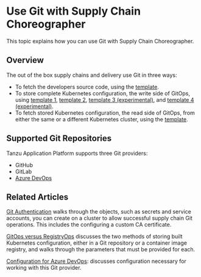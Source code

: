 # Use Git with Supply Chain Choreographer

This topic explains how you can use Git with Supply Chain Choreographer.

## <a id="overview"></a> Overview

The out of the box supply chains and delivery use Git in three ways:

- To fetch the developers source code, using the [template](ootb-template-reference.hbs.md#source-template).
- To store complete Kubernetes configuration, the write side of GitOps, using 
  [template 1](ootb-template-reference.hbs.md#config-writer), [template 2](ootb-template-reference.hbs.md#config-writer-and-pull-requester-template), [template 3 (experimental)](ootb-template-reference.hbs.md#package-config-writer-template-experimental), and [template 4 (experimental)](ootb-template-reference.hbs.md#package-config-writer-and-pull-requester-template-experimental).
- To fetch stored Kubernetes configuration, the read side of GitOps,
  from either the same or a different Kubernetes cluster, using the
  [template](ootb-template-reference.hbs.md#delivery-source-template).

## Supported Git Repositories

Tanzu Application Platform supports three Git providers:

- GitHub
- GitLab
- [Azure DevOps](azure.hbs.md)

## Related Articles

[Git Authentication](git-auth.hbs.md) walks through the objects, such as secrets
and service accounts, you can create on a cluster to allow successful supply
chain Git operations\. This includes the configuring a custom CA certificate.

[GitOps versus RegistryOps](gitops-vs-regops.hbs.md) discusses the two methods
of storing built Kubernetes configuration, either in a Git repository or a
container image registry, and walks through the parameters that must be provided
for each.

[Configuration for Azure DevOps](azure.hbs.md): discusses configuration necessary for working with this Git
provider.
